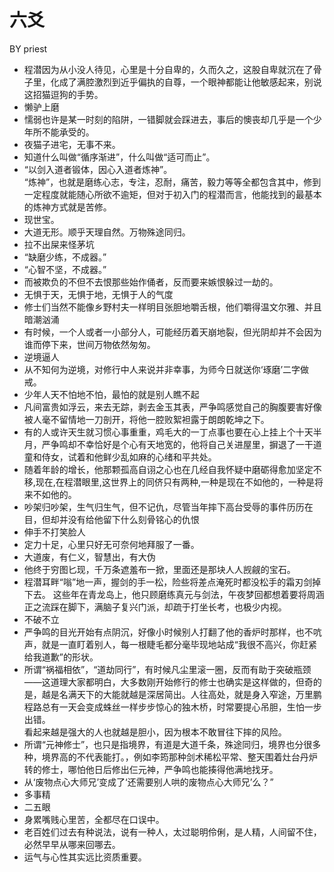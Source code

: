 # 六爻

BY priest

- 程潜因为从小没人待见，心里是十分自卑的，久而久之，这股自卑就沉在了骨子里，化成了满腔激烈到近乎偏执的自尊，一个眼神都能让他敏感起来，别说这招猫逗狗的手势。
- 懒驴上磨
- 懦弱也许是某一时刻的陷阱，一错脚就会踩进去，事后的懊丧却几乎是一个少年所不能承受的。
- 夜猫子进宅，无事不来。
- 知道什么叫做“循序渐进”，什么叫做“适可而止”。
- “以剑入道者锻体，因心入道者炼神”。  
  “炼神”，也就是磨练心志，专注，忍耐，痛苦，毅力等等全都包含其中，修到一定程度就能随心所欲不逾矩，但对于初入门的程潜而言，他能找到的最基本的炼神方式就是苦修。
- 现世宝。
- 大道无形。顺乎天理自然。万物殊途同归。
- 拉不出屎来怪茅坑
- “缺磨少练，不成器。”
- “心智不坚，不成器。”
- 而被欺负的不但不去恨那些始作俑者，反而要来嫉恨躲过一劫的。
- 无惧于天，无惧于地，无惧于人的气度
- 修士们当然不能像乡野村夫一样明目张胆地嚼舌根，他们嚼得温文尔雅、并且暗潮汹涌
- 有时候，一个人或者一小部分人，可能经历着天崩地裂，但光阴却并不会因为谁而停下来，世间万物依然匆匆。
- 逆境逼人
- 从不知何为逆境，对修行中人来说并非幸事，为师今日就送你‘琢磨’二字做戒。
- 少年人天不怕地不怕，最怕的就是别人瞧不起
- 凡间富贵如浮云，来去无踪，剥去金玉其表，严争鸣感觉自己的胸腹要害好像被人毫不留情地一刀剖开，将他一腔败絮袒露于朗朗乾坤之下。
- 有的人或许天生就习惯心事重重，鸡毛大的一丁点事也要在心上挂上个十天半月，严争鸣却不幸恰好是个心有天地宽的，他将自己关进屋里，摒退了一干道童和侍女，试着和他鲜少乱如麻的心绪和平共处。
- 随着年龄的增长，他那颗孤高自诩之心也在几经自我怀疑中磨砺得愈加坚定不移,现在,在程潜眼里,这世界上的同侪只有两种,一种是现在不如他的，一种是将来不如他的。
- 吵架归吵架，生气归生气，但不记仇，尽管当年摔下高台受辱的事件历历在目，但却并没有给他留下什么刻骨铭心的仇恨
- 伸手不打笑脸人
- 定力十足，心里只好无可奈何地拜服了一番。
- 大道废，有仁义，智慧出，有大伪
- 他终于穷图匕现，千万条遮羞布一掀，里面还是那块人人觊觎的宝石。
- 程潜耳畔“嗡”地一声，握剑的手一松，险些将差点淹死时都没松手的霜刃剑掉下去。
  这些年在青龙岛上，他只顾磨练真元与剑法，午夜梦回都想着要将周涵正之流踩在脚下，满脑子复兴门派，却疏于打坐长考，也极少内视。
- 不破不立
- 严争鸣的目光开始有点阴沉，好像小时候别人打翻了他的香炉时那样，也不吭声，就是一直盯着别人，每一根睫毛都分毫毕现地站成“我很不高兴，你赶紧给我道歉”的形状。
- 所谓“祸福相依”，“道劫同行”，有时候凡尘里滚一圈，反而有助于突破瓶颈——这道理大家都明白，大多数刚开始修行的修士也确实是这样做的，但奇的是，越是名满天下的大能就越是深居简出。人往高处，就是身入窄途，万里鹏程路总有一天会变成蛛丝一样步步惊心的独木桥，时常要提心吊胆，生怕一步出错。  
  看起来越是强大的人也就越是胆小，因为根本不敢冒往下摔的风险。
- 所谓“元神修士”，也只是指境界，有道是大道千条，殊途同归，境界也分很多种，境界高的不代表能打。，例如李筠那种剑术稀松平常、整天围着灶台丹炉转的修士，哪怕他日后修出仨元神，严争鸣也能揍得他满地找牙。
- 从‘废物点心大师兄’变成了‘还需要别人哄的废物点心大师兄’么？”
- 多事精
- 二五眼
- 身累嘴贱心里苦，全都尽在口误中。
- 老百姓们过去有种说法，说有一种人，太过聪明伶俐，是人精，人间留不住，必然早早从哪来回哪去。
- 运气与心性其实远比资质重要。
